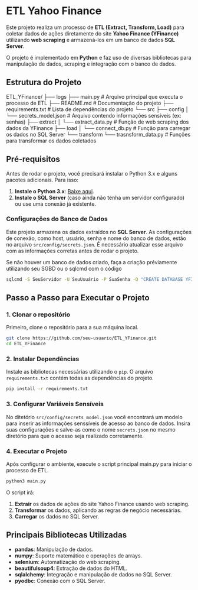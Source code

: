 # ETL Yahoo Finance

Este projeto realiza um processo de **ETL (Extract, Transform, Load)** para coletar dados de ações diretamente do site **Yahoo Finance (YFinance)** utilizando **web scraping** e armazená-los em um banco de dados **SQL Server**.

O projeto é implementado em **Python** e faz uso de diversas bibliotecas para manipulação de dados, scraping e integração com o banco de dados.

## Estrutura do Projeto

ETL_YFinance/
├── logs
├── main.py                         # Arquivo principal que executa o processo de ETL
├── README.md                       # Documentação do projeto
├── requirements.txt                # Lista de dependências do projeto
└── src
    ├── config
    │   └── secrets_model.json      # Arquivo contendo informações sensíveis (ex: senhas)
    ├── extract
    │   └── extract_data.py         # Função de web scraping dos dados da YFinance
    ├── load
    │   └── connect_db.py           # Função para carregar os dados no SQL Server
    └── transform
        └── trasnsform_data.py      # Funções para transformar os dados coletados

## Pré-requisitos

Antes de rodar o projeto, você precisará instalar o Python 3.x e alguns pacotes adicionais. Para isso:

1. **Instale o Python 3.x**: [Baixe aqui](https://www.python.org/downloads/).
2. **Instale o SQL Server** (caso ainda não tenha um servidor configurado) ou use uma conexão já existente.

### Configurações do Banco de Dados

Este projeto armazena os dados extraídos no **SQL Server**. As configurações de conexão, como host, usuário, senha e nome do banco de dados, estão no arquivo `src/config/secrets.json`. É necessário atualizar esse arquivo com as informações corretas antes de rodar o projeto.

Se não houver um banco de dados criado, faça a criação préviamente utilizando seu SGBD ou o sqlcmd com o código
```bash
sqlcmd -S SeuServidor -U SeuUsuário -P SuaSenha -Q "CREATE DATABASE YFINANCE"
```


## Passo a Passo para Executar o Projeto

### 1. Clonar o repositório

Primeiro, clone o repositório para a sua máquina local.

```bash
git clone https://github.com/seu-usuario/ETL_YFinance.git
cd ETL_YFinance
```

### 2. Instalar Dependências
Instale as bibliotecas necessárias utilizando o `pip`. O arquivo `requirements.txt` contém todas as dependências do projeto.

```bash
pip install -r requirements.txt
```
### 3. Configurar Variáveis Sensíveis

No ditetório `src/config/secrets_model.json` você encontrará um modelo para inserir as informações senssíveis de acesso ao banco de dados.
Insira suas configurações e salve-as como o nome `secrets.json` no mesmo diretório para que o acesso seja realizado corretamente.

### 4. Executar o Projeto
Após configurar o ambiente, execute o script principal main.py para iniciar o processo de ETL.

```bash
python3 main.py
```
O script irá:

1. **Extrair** os dados de ações do site Yahoo Finance usando web scraping.
2. **Transformar** os dados, aplicando as regras de negócio necessárias.
3. **Carregar** os dados no SQL Server.

## Principais Bibliotecas Utilizadas

- **pandas**: Manipulação de dados.
- **numpy**: Suporte matemático e operações de arrays.
- **selenium**: Automatização do web scraping.
- **beautifulsoup4**: Extração de dados do HTML.
- **sqlalchemy**: Integração e manipulação de dados no SQL Server.
- **pyodbc**: Conexão com o SQL Server.


